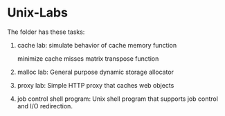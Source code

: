 # Unix-Labs
The folder has these tasks:

1. cache lab: 
   simulate behavior of cache memory function

   minimize cache misses matrix transpose function


2. malloc lab:
   General purpose dynamic storage allocator


3. proxy lab:
   Simple HTTP proxy that caches web objects


4. job control shell program:
   Unix shell program that supports job control and I/O redirection.
